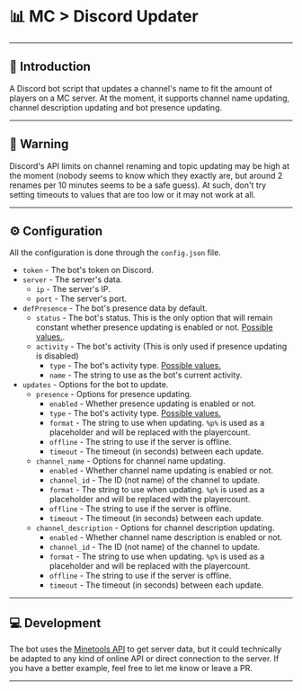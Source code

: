 # 📊 MC > Discord Updater

---

## 🚀 Introduction

A Discord bot script that updates a channel's name to fit the amount of players on a MC server.
At the moment, it supports channel name updating, channel description updating and bot presence updating.

---

## 🚧 Warning

Discord's API limits on channel renaming and topic updating may be high at the moment (nobody seems to know which they exactly are, but
around 2 renames per 10 minutes seems to be a safe guess). At such, don't try setting timeouts to values that are too low or it may
not work at all.

---

## ⚙ Configuration

All the configuration is done through the `config.json` file.

* `token` - The bot's token on Discord.
* `server` - The server's data.
  * `ip` - The server's IP.
  * `port` - The server's port.
* `defPresence` - The bot's presence data by default.
  * `status` - The bot's status. This is the only option that will remain constant whether presence updating is enabled or not. [Possible values.](https://discord.js.org/#/docs/main/stable/typedef/PresenceStatus).
  * `activity` - The bot's activity (This is only used if presence updating is disabled)
    * `type` - The bot's activity type. [Possible values.](https://discord.js.org/#/docs/main/stable/typedef/ActivityType)
    * `name` - The string to use as the bot's current activity.
* `updates` - Options for the bot to update.
  * `presence` - Options for presence updating.
    * `enabled` - Whether presence updating is enabled or not.
    * `type` - The bot's activity type. [Possible values.](https://discord.js.org/#/docs/main/stable/typedef/ActivityType)
    * `format` - The string to use when updating. `%p%` is used as a placeholder and will be replaced with the playercount.
    * `offline` - The string to use if the server is offline.
    * `timeout` - The timeout (in seconds) between each update.
  * `channel_name` - Options for channel name updating.
    * `enabled` - Whether channel name updating is enabled or not.
    * `channel_id` - The ID (not name) of the channel to update.
    * `format` - The string to use when updating. `%p%` is used as a placeholder and will be replaced with the playercount.
    * `offline` - The string to use if the server is offline.
    * `timeout` - The timeout (in seconds) between each update.
  * `channel_description` - Options for channel description updating.
    * `enabled` - Whether channel name description is enabled or not.
    * `channel_id` - The ID (not name) of the channel to update.
    * `format` - The string to use when updating. `%p%` is used as a placeholder and will be replaced with the playercount.
    * `offline` - The string to use if the server is offline.
    * `timeout` - The timeout (in seconds) between each update.

---

## 💻 Development

The bot uses the [Minetools API](https://api.minetools.eu/) to get server data, but it could technically be adapted to any kind of online API or direct connection to the server. If you have a better example, feel free to let me know or leave a PR.

---
